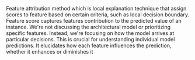 Feature attribution method which is local explanation technique that assign scores to feature based on certain criteria, such as local decision boundary. Feature score captures features contribution to the predicted value of an instance. We're not discussing the architectural model or prioritizing specific features. Instead, we're focusing on how the model arrives at particular decisions. This is crucial for understanding individual model predictions. It elucidates how each feature influences the prediction, whether it enhances or diminishes it
